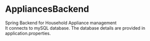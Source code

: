 # AppliancesBackend
Spring Backend for Household Appliance management<br>
It connects to mySQL database. The database details are provided in application.properties. <br>

